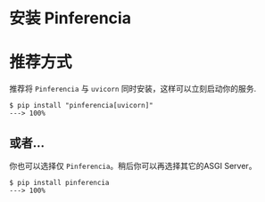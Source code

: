 # 安装 Pinferencia

# 推荐方式

推荐将 `Pinferencia` 与 `uvicorn` 同时安装，这样可以立刻启动你的服务.

<div class="termy">

```console
$ pip install "pinferencia[uvicorn]"
---> 100%
```

</div>

## 或者...

你也可以选择仅 `Pinferencia`。稍后你可以再选择其它的ASGI Server。

<div class="termy">

```console
$ pip install pinferencia
---> 100%
```

</div>

